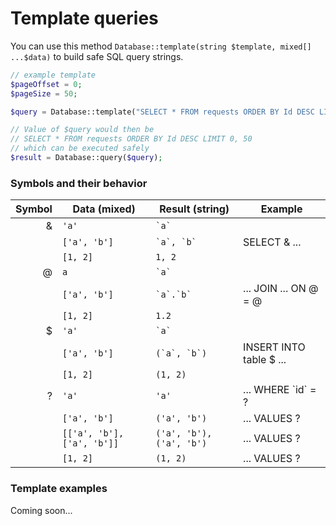 # Template queries
You can use this method `Database::template(string $template, mixed[] ...$data)` to build safe SQL query strings.

```php
// example template
$pageOffset = 0;
$pageSize = 50;

$query = Database::template("SELECT * FROM requests ORDER BY Id DESC LIMIT &", [$pageOffset, $pageSize]);

// Value of $query would then be
// SELECT * FROM requests ORDER BY Id DESC LIMIT 0, 50
// which can be executed safely
$result = Database::query($query);
```

### Symbols and their behavior
| Symbol | Data (mixed)               | Result (string)           | Example                 |
|-:      |-                           |-                          |-                        |
| &      | `'a'`                      | `` `a` ``                 |                         |
|        | `['a', 'b']`               | `` `a`, `b` ``            | SELECT & ...            |
|        | `[1, 2]`                   | `` 1, 2 ``                |                         |
| @      | `a`                        | `` `a` ``                 |                         |
|        | `['a', 'b']`               | `` `a`.`b` ``             | ... JOIN ... ON @ = @   |
|        | `[1, 2]`                   | `` 1.2 ``                 |                         |
| $      | `'a'`                      | `` `a` ``                 |                         |
|        | `['a', 'b']`               | `` (`a`, `b`) ``          | INSERT INTO table $ ... |
|        | `[1, 2]`                   | `` (1, 2) ``              |                         |
| ?      | `'a'`                      | `'a'`                     | ... WHERE \`id\` = ?    |
|        | `['a', 'b']`               | `('a', 'b')`              | ... VALUES ?            |
|        | `[['a', 'b'], ['a', 'b']]` | `('a', 'b'), ('a', 'b')`  | ... VALUES ?            |
|        | `[1, 2]`                   | `` (1, 2) ``              | ... VALUES ?            |

### Template examples
Coming soon...